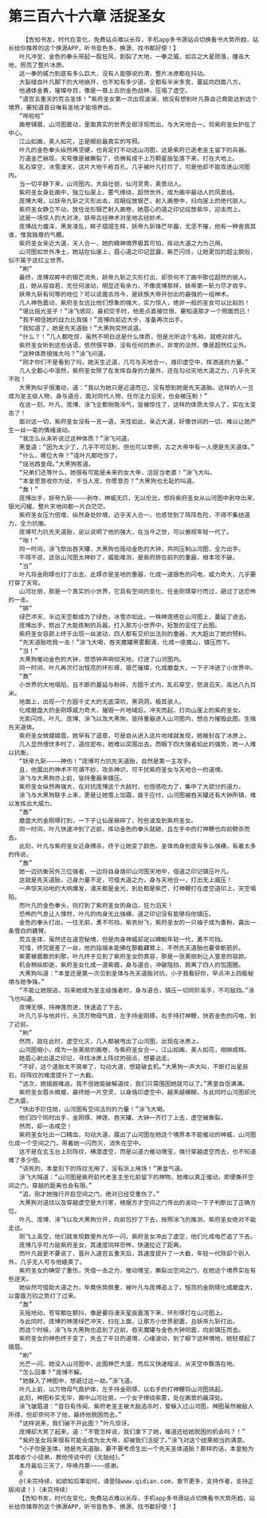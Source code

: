 # 第三百六十六章 活捉圣女
        【告知书友，时代在变化，免费站点难以长存，手机app多书源站点切换看书大势所趋，站长给你推荐的这个换源APP，听书音色多、换源、找书都好使！】
       叶凡冲至，金色的拳头带起一股狂风，割裂了大地，一拳之威，如古之大星殒落，撞击大地，照亮了整片冰原。
       这一拳的威力到底有多么巨大，没有人能够说的清，整片冰原都在抖动。
       大裂缝自叶凡脚下的大地崩开，也不知有多少道，全都有半米多宽，蔓延向四面八方。
       他通体金黄，璀璨夺目，像是一尊上古的金色战神，压塌了虚空。
       “道宫五重天的荒古圣体！”紫府圣女第一次出现波澜，她没有想到叶凡靠自己竟能达到这个境界，要知道昔日唯有圣地才能培养出。
       “哗啦啦”
       画卷铺展，山河图震动，里面真实的世界全部浮现而出，与大天地合一，将紫府圣女护在了中心。
       江山如画，美人如花，正是眼前最真实的写照。
       叶凡的金色拳头纵然再坚硬，也肯定打不动这山河图，这是紫府已逝老圣主留下的兵器。
       万道金芒崩现，天穹像是被撕裂了，仿佛有成千上万颗星辰坠落下来，打在大地上。
       乱石穿空，冰雪漫天，这片大地千疮百孔，几乎被叶凡打烂了，可是他却不能攻进山河图内。
       当一切平静下来，山河图内，大岳壮丽，仙河灵秀，美景动人。
       紫府圣女身处画中，独立仙崖上，雾气缭绕，超然世外，成为画中最动人的风景线。
       庞博大喝，以妖帝九斩之灭形出击，双眼绽放银芒，射入画卷中，扫向崖上的绝代丽人。
       紫府圣女静立不动，放任龙形银芒射入画卷，她眉心的道之印记绽放紫华，迎击而上。
       这是一场惊人的大对决，妖帝古经神术对圣地古经妙术。
       庞博战力雄浑，黑发凌乱，眸子熠熠生辉，妖帝九斩锋芒毕露，无坚不摧，他有一种舍我其谁，惟我独尊的气概。
       紫府圣女亲近大道，天人合一，她的精神境界极其可怕，挥动大道之力为己用。
       山河图如世外净土，她站在仙崖上，眉心道之印记显露，紫芒闪烁，让她更加的超尘脱俗，似不属于这红尘世界。
       “刷”
       最终，庞博双眸中的银芒消失，妖帝九斩之灭形打出，却奈何不了画中那位超然的丽人。
       且，她从容自若，无任何波动，明显还有余力，不像庞博那样，妖帝第一斩力尽才收手。
       妖帝九斩有何等的地位？可以说震古烁今，是妖族大帝开创出的最强的一组神术。
       几人神色震动，紫府圣女远比他们想象的强大，实力惊人，绝非一般的圣女可以比拟的！
       “堪比摇光圣子！”涂飞感叹，最初交手时，他差点直接饮恨，要知道那才一个照面而已！
       “我不相信她的战力比我强！”庞博向前迈大步，准备再次出手。
       “我知道了，她是先天道胎！”大黑狗突然说道。
       “什么？！”几人都吃惊，虽然不明白这是什么体质，但是光听这个名称，就绝对非凡。
       紫府圣女听到这些话语，依然很平静，没有任何的表示，非常的淡然，像是超然红尘外。
       “这种体质很强大吗？”涂飞问道。
       “刚才你们不是看到了吗，她天生近道，几可与天地合一，烙印虚空中，挥洒道的力量。”
       几人全都心中凛然，紫府圣女除了在发挥自身的力量外，还在勾动天地大道之力，几乎先天不败！
       大黑狗似乎很激动，道：“我以为她只是近道而已，没有想到她是先天道胎。这样的人一旦成为圣主级人物，身与道合，面对同代人物，任你法力滔天，也会被压制！”
       在这一刻，叶凡、庞博、涂飞全都倒吸冷气，皆被惊住了，这样的体质太惊人了，实在太变态了！
       面对这一切，紫府圣女没有一言一语，天性如此，亲近大道，好像世间的一切，难以让她产生一丝一毫的情绪波动。
       “我怎么从未听说过这种体质？”涂飞问道。
       黑皇道：“因为太少了，几乎不可见到，但也可以举例，古之大帝中有一人便是先天道体。”
       “什么，哪位大帝？”连叶凡都吃惊了。
       “瑶池西皇母。”大黑狗答道。
       “兄弟们还等什么，她很有可能是未来的女大帝，活捉当老婆！”涂飞大叫。
       “本皇愿意收你为徒，不当人宠，你愿意否？”大黑狗也无耻的叫道。
       “轰！”
       庞博出手，妖帝九斩————剥夺，神威无匹，无以伦比，想将紫府圣女从山河图中剥夺出来，银光闪耀，整片天地间都一片白茫茫。
       紫府圣女压力倍增，纵然身处妙境，近乎天人合一，也感觉到了阵阵危险，不得不集结道力，全力抗衡。
       庞博可力抗先天道胎，足以说明了他的强大，在当今之世，可以傲视年轻一代了。
       “嗡！”
       同一时间，涂飞祭出吞天罐，大黑狗也摇动金色的大钟，共同压制山河图，全力出手。
       不得不说，这张山河图太神妙了，威能难测，是紫府排在前列的重器，根本攻不破。
       “当”
       叶凡将金刚琢也打了出去，此琢亦是圣地的重器，化成一道银色的闪电，威力奇大，几乎要打穿了天穹。
       山河壮丽，那是一个真实的小世界，它具有空间的变化，任金刚琢穿行而过，避过了这恐怖的一击。
       “锵”
       绿芒冲天，半边天空都成为了绿色，冰雪亦如此，一株神莲搭在山河图上，蔓延了进去。
       庞博出手，祭出了大能炼制的兵器，打入那方小世界中，短暂的定住了此图。
       紫府圣女容颜上终于出现一丝波动，四人都有交织出法则的重器，大大超出了她的预料。
       “先天道胎吃我一击！”涂飞大喝，吞天魔罐黑雾翻涌，化成一座魔山，镇压而下。
       “当！”
       大黑狗催动金色的大钟，悠悠钟声响彻天地，打进了山河图内。
       同一时间，叶凡再次打出锃亮的环形琢，银芒璀璨，化成磨盘大，一下子冲进了小世界中。
       “轰”
       小世界的大地塌陷，且不断的蔓延与粉碎，方圆千丈内，乱石穿空，怒浪滔天，高达八九百米。
       地面上，出现一个方圆千丈大的无底深坑，黑洞洞，极其骇人。
       化成磨盘大的金刚琢威力奇大，摧毁一片地域后，冲天而起，打向山崖上的紫府圣女。
       光影闪烁，叶凡、庞博、涂飞以及大黑狗，皆持重器进入山河图内，想合力摧毁此图，生擒先天道体。
       紫府圣女微蹙娥眉，她早有了退意，可是自从进入这片地域就发现，她被封在了冰原上。
       几人显然埋伏多时了，道纹密布，她难以突围出去，而眼下四大强者如此的强势，她一人难以抗衡。
       “妖帝九斩————神伤！”庞博可力抗先天道胎，自然是第一主攻手。
       且，他展出的神术不可谓不妙，攻杀神识，可干扰紫府圣女与天地合一的道境。
       涂飞与大黑狗亦上前，皆持重器来镇压。
       紫府圣女纵然再强大，在对抗庞博这个大敌时，也倍感吃力了，集中了大部分的道力。
       涂飞与大黑狗联手上来，更是让她雪上加霜，疲于应付，山河图被吞天罐还有大钟所镇，难以发挥出大威力。
       “轰”
       磨盘大的金刚琢打到，一下子让仙崖崩碎了，险些波及到紫府圣女。
       同一时间，叶凡快速冲到了近前，挥动金色的拳头就砸，且左手中的打神鞭也向前劈杀而去。
       此刻，叶凡与紫府圣女近身搏杀，终于让她变了颜色，圣体肉身到底有多么强横，有着太多的传说。
       “轰”
       她一边抗衡另外三位强者，一边将自身烙印山河图天地中，借道之印记镇压叶凡。
       这就是先天道胎，己身力量不足，可借大道之力，身与天地合一，打出无上威压！
       一声惊天动地的大响爆发，漫天都是金光，到处都是紫芒，打神鞭打在虚空道印上，天空塌陷。
       而叶凡的金色拳头，则打到了紫府圣女的身边，狂力滔天！
       恐怖的气息让人悚然，叶凡的肉身无比强横，道之印记没有能够将他镇压。
       金色的拳头打出，一往无前，勇不可挡，紫衣纷飞，紫府圣女的一只袖子成为齑粉，露出一条雪白的藕臂。
       荒古圣体，虽然还在道宫秘境，但是肉身神威却足以睥睨年轻一代，勇不可挡。
       可惜，终究是差了一丝，他的指端未能拂在那截藕臂上，不然先天道胎也要骨断筋折。
       紫雾被震散的刹那，叶凡终于见到了紫府圣女的真容，那是一张美丽到让人窒息的容颜。
       机会稍纵即逝，紫府圣女化成一道紫霞，身与道合，冲破阻挡，脱离了四人的包围圈。
       大黑狗叫道：“本皇还是第一次见到圣体与先天道胎对抗，小子我看好你，早点冲上四极秘境与她争锋。”
       “不能让她脱逃，将来她成为圣主级强者时，身与道合，镇压一切同阶高手，不可敌挡。”涂飞也叫道。
       庞博无惧，持神莲而进，快速追了下去。
       叶凡几乎与他并行，头顶万物母气鼎，左手持金刚琢，右手持打神鞭，快若金色的闪电，到了近前。
       “刷”
       然而，就在此时，虚空化灭，几人都被甩出了山河图，出现在冰原上。
       山河图缩小，成为一张美丽的画卷，与紫府圣女合一，江山如画，美人如花，相映成辉。
       她眉心射出道之印记，寻找冰原上阵纹的弱点，想要逃走。
       “不好，这个道胎太不简单了，勾动大道，想窥破玄机。”大黑狗一声大叫，不断打出星辰石，将阵纹的难度提升了一大截。
       “这次，她插翅难逃，我不信她能破解道纹，我们只需围困她就可以了。”黑皇自信满满。
       紫府圣女眉头微蹙，最终她一片空灵，以身烙印虚空中，越来越模糊，与此同时山河图却光芒大盛。
       “快出手拦住她，山河图有空间法则的力量！”涂飞大喝。
       他们四个同时出手，金刚琢、神莲、吞天罐、大钟一齐打了上去，虚空被撕裂。
       然而，却一击成空！
       紫府圣女吐出一口精血，勾动大道，展出了山河图在她这个境界本不能催动的神威，山河图化成一个空间之门，带着她一闪而灭，消失在空中。
       这不是在玄玉台上刻阵纹，横渡虚空，而是以道力催动瑰宝，强行穿越虚空而去，也不知道难了多少倍。
       “该死的，本皇刻下的阵纹无用了，没有派上用场！”黑皇气道。
       涂飞大喊道：“山河图是紫府前代老圣主坐化前留下的神物，她难以真正催动，即便撕开空间之门，穿越的距离也会有限。”
       “追，刚才她强行开启空间之门，绝对已经受重伤了。”
       大黑狗对道纹以及穿越虚空是大行家，根据方才空间之门传出的波动一下子判断出了正确方位。
       叶凡、庞博、涂飞以及大黑狗分开，向前包抄了下去，按照涂飞的推测，紫府圣女绝对不能走远。
       刚飞上高空，他们就发现数里外光华一闪，紫府圣女冲出了虚空，他们化成电芒追了下去。
       庞博几乎可力敌紫府圣女，其速度同样恐怖，快速拉近了距离。
       而叶凡就更不要说了，晋升入道宫五重天后，其速度提升了一大截，年轻一代除却个别人外，几乎无人可与他媲美了。
       紫府圣女的确受了重伤，凭借一击之力，催动瑰宝，撕裂出空间之门，在她这个境界实在有些逆天。
       她纵然可借助大道之力，毕竟伤势颇重，被叶凡与庞博追上了，锃亮的金刚琢化成磨盘大，以雷霆万钧之势打了过来。
       “轰”
       天摇地动，苍穹都在颤抖，像是要将漫天星辰震落下来，环形琢打在山河图上。
       与此同时，庞博的神莲绿芒冲天，扫在上面，让那方小世界剧震，且妖帝九斩打出。
       而这个时候，涂飞与大黑狗也追到了近前，吞天魔罐与金色大钟同震，向前镇压而去。
       紫府圣女的神色终于变了，失去了平日的道境，心绪波动，到了眼下这种境地，她轻蹙起了娥眉。
       “刷”
       光芒一闪，她没入山河图中，此图神芒大盛，而后又快速暗淡，从天空中飘落在地。
       “怎么回事？”庞博不解。
       “她躲入了神图中，想避过这一劫。”涂飞道。
       叶凡上前，以万物母气鼎护体，左手持金刚琢，以右手的打神鞭将山河图挑起。
       此刻，神图朴实无华，画中山河壮丽，一个女子缭绕紫雾，处在画景的最深处。
       涂飞皱眉道：“昔日有传闻，紫府老圣主被大敌追杀时，曾躲入过山河图，神图虽然被敌人所得，但却奈何不了他，最终他脱困而去。”
       “这样说来，我们破不开此图？”叶凡惊讶。
       庞博却大笑了起来，道：“不管怎样说，我们拿下了她，难道还给她脱困的机会吗？！”
       “紫府圣女将来很有可能会成为女大帝，却被我们活捉了。”涂飞对这个结果相当的满意。
       “小子你是圣体，她是先天道胎，要不要考虑生出一个先天圣体道胎？那样的话，本皇勉为其难收个小徒弟，教他传说中的《无始经》。”
       本月最后三天了，呼唤月票~~~~感谢。
       @
       @(未完待续，如欲知后事如何，请登陆www.qidian.com，章节更多，支持作者，支持正版阅读！)（未完待续）
       【告知书友，时代在变化，免费站点难以长存，手机app多书源站点切换看书大势所趋，站长给你推荐的这个换源APP，听书音色多、换源、找书都好使！】